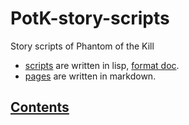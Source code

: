 # PotK-story-scripts
Story scripts of Phantom of the Kill

- [scripts](scripts/) are written in lisp, [format doc](scripts/99999999.txt).
- [pages](pages/) are written in markdown.

## [Contents](contents.md)
